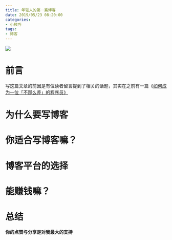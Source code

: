 ```yaml
---
title: 年轻人的第一篇博客
date: 2019/05/23 08:20:00
categories: 
- 小技巧
tags: 
- 博客
---
```


![](http://ww4.sinaimg.cn/large/006tNc79ly1g3ajgy22ufj31hc0u0qj5.jpg)

# 前言

写这篇文章的前因是有位读者留言提到了相关的话题，其实在之前有一篇《[如何成为一位「不那么差」的程序员》](https://crossoverjie.top/2018/08/12/personal/how-to-be-developer/#%E5%8D%9A%E5%AE%A2)


# 为什么要写博客

# 你适合写博客嘛？


# 博客平台的选择

# 能赚钱嘛？


# 总结



**你的点赞与分享是对我最大的支持**
